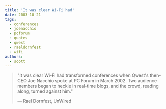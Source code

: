 ```yaml
---
title: 'It was clear Wi-Fi had'
date: 2003-10-21
tags:
  - conferences
  - joenacchio
  - pcforum
  - quotes
  - qwest
  - raeldornfest
  - wifi
authors:
  - scott
---
```


> "It was clear Wi-Fi had transformed conferences when Qwest's then-CEO Joe Nacchio spoke at PC Forum in March 2002. Two audience members began to heckle in real-time blogs, and the crowd, reading along, turned against him."
>
> — Rael Dornfest, UnWired
